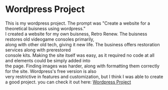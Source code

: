 # Wordpress Project
This is my wordpress project. The prompt was "Create a website for a theoretical buisness using wordpress."\
I created a website for my own buisness, Retro Renew. The buisness restores old videogame consoles primarily,\
along with other old tech, giving it new life. The business offers restoration services along with prerestored\
console kits. Making the site itself was easy, as it required no code at all and elements could be simply added into\
the page. Finding images was harder, along with formatting them correctly for the site. Wordpress's free version is also\
very restrictive in features and customization, but I think I was able to create a good project. you can check it out here:
[Wordpress Project](retrorenew1.wordpress.com)

